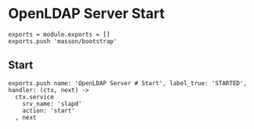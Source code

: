 
# OpenLDAP Server Start

    exports = module.exports = []
    exports.push 'masson/bootstrap'

## Start

    exports.push name: 'OpenLDAP Server # Start', label_true: 'STARTED', handler: (ctx, next) ->
      ctx.service
        srv_name: 'slapd'
        action: 'start'
      , next
